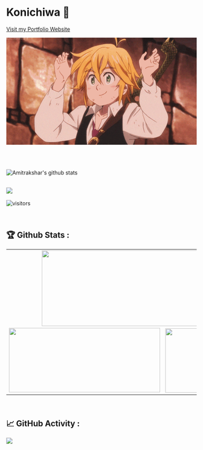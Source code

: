 # Konichiwa 👋

<a href = "https://amitrakshar01.github.io/">Visit my Portfolio Website</a>

<div align="center">
<img hight="300" width="700" alt="GIF" align="center" src="https://github.com/amitrakshar01/amitrakshar01/blob/main/assets/208593.gif">
</div>

</br>
</br>
</br>


![Amitrakshar's github stats](https://github-readme-stats.vercel.app/api?username=amitrakshar01&show_icons=true&hide_border=true&theme=merko)

<br />

<img width="48%" src="https://github-readme-streak-stats.herokuapp.com/?user=amitrakshar01&theme=merko" />

</p>

![visitors](https://visitor-badge.laobi.icu/badge?page_id=amitrakshar01.amitrakshar01)

<br>
<h2 align=left>🏆 Github Stats :
<br></h2>

<table>
  <tr>
    <td align="center" colspan="2">
        <img align="center" src ="https://github-readme-stats.vercel.app/api/top-langs/?username=amitrakshar01&layout=compact&hide_border=true&theme=merko&langs_count=10&hide=jupyter%20notebook,tex,php" height="200px" width="600px">
    </td>
  </tr>
  <tr>
    <td align="center">
      <img alt="" width="400" src="https://github-readme-stats.vercel.app/api?username=amitrakshar01&show_icons=true&theme=radical" width="360px" height="170px" >
    </td>
    <td align="center">
        <img align="right" src ="https://github-readme-streak-stats.herokuapp.com?user=amitrakshar01&theme=merko&hide_border=true" width="360px" height="170px">
    </td>
  </tr>
</table>

<br>
<h2 align="left">📈 GitHub Activity :
<br></h2>

<img src="https://activity-graph.herokuapp.com/graph?username=amitrakshar01&bg_color=000000&line=d0ff12&area=true&color=d0ff12&hide_border=true&hide_title=true&theme=merko">

